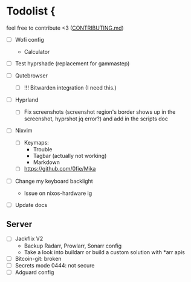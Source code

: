 # Todolist {

feel free to contribute <3 ([CONTRIBUTING.md](CONTRIBUTING.md))

- [ ] Wofi config
  - Calculator

- [ ] Test hyprshade (replacement for gammastep)

- [ ] Qutebrowser
  - [ ] !!! Bitwarden integration (I need this.)

- [ ] Hyprland
  - [ ] Fix screenshots (screenshot region's border shows up in the screenshot, hyprshot jq error?) and add in the scripts doc

- [ ] Nixvim
  - [ ] Keymaps:
    - Trouble
    - Tagbar (actually not working)
    - Markdown
  - [ ] <https://github.com/0fie/Mika>

- [ ] Change my keyboard backlight
  - Issue on nixos-hardware ig

- [ ] Update docs

## Server

- [ ] Jackflix V2
  - Backup Radarr, Prowlarr, Sonarr config
  - Take a look into buildarr or build a custom solution with *arr apis
- [ ] Bitcoin-git: broken
- [ ] Secrets mode 0444: not secure
- [ ] Adguard config
